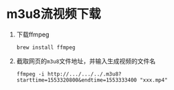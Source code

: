 # m3u8流视频下载

1. 下载ffmpeg

   ```shell
   brew install ffmpeg
   ```

2. 截取网页的`m3u8`文件地址，并输入生成视频的文件名

   ```shell
   ffmpeg -i http://.../.../../.m3u8?starttime=1553320800&endtime=1553333400 "xxx.mp4"
   ```

   

